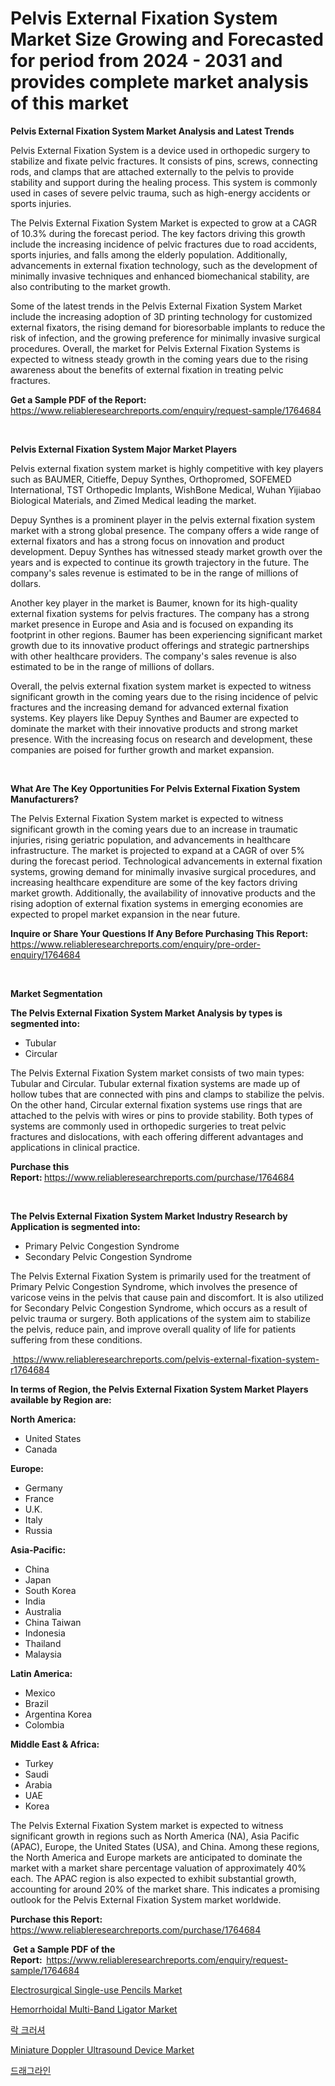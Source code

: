 <p><h1>Pelvis External Fixation System Market Size Growing and Forecasted for period from 2024 - 2031 and provides complete market analysis of this market</h1></p><p><strong>Pelvis External Fixation System Market Analysis and Latest Trends</strong></p>
<p><p>Pelvis External Fixation System is a device used in orthopedic surgery to stabilize and fixate pelvic fractures. It consists of pins, screws, connecting rods, and clamps that are attached externally to the pelvis to provide stability and support during the healing process. This system is commonly used in cases of severe pelvic trauma, such as high-energy accidents or sports injuries.</p><p>The Pelvis External Fixation System Market is expected to grow at a CAGR of 10.3% during the forecast period. The key factors driving this growth include the increasing incidence of pelvic fractures due to road accidents, sports injuries, and falls among the elderly population. Additionally, advancements in external fixation technology, such as the development of minimally invasive techniques and enhanced biomechanical stability, are also contributing to the market growth.</p><p>Some of the latest trends in the Pelvis External Fixation System Market include the increasing adoption of 3D printing technology for customized external fixators, the rising demand for bioresorbable implants to reduce the risk of infection, and the growing preference for minimally invasive surgical procedures. Overall, the market for Pelvis External Fixation Systems is expected to witness steady growth in the coming years due to the rising awareness about the benefits of external fixation in treating pelvic fractures.</p></p>
<p><strong>Get a Sample PDF of the Report:&nbsp;</strong> <a href="https://www.reliableresearchreports.com/enquiry/request-sample/1764684">https://www.reliableresearchreports.com/enquiry/request-sample/1764684</a></p>
<p>&nbsp;</p>
<p><strong>Pelvis External Fixation System Major Market Players</strong></p>
<p><p>Pelvis external fixation system market is highly competitive with key players such as BAUMER, Citieffe, Depuy Synthes, Orthopromed, SOFEMED International, TST Orthopedic Implants, WishBone Medical, Wuhan Yijiabao Biological Materials, and Zimed Medical leading the market. </p><p>Depuy Synthes is a prominent player in the pelvis external fixation system market with a strong global presence. The company offers a wide range of external fixators and has a strong focus on innovation and product development. Depuy Synthes has witnessed steady market growth over the years and is expected to continue its growth trajectory in the future. The company's sales revenue is estimated to be in the range of millions of dollars.</p><p>Another key player in the market is Baumer, known for its high-quality external fixation systems for pelvis fractures. The company has a strong market presence in Europe and Asia and is focused on expanding its footprint in other regions. Baumer has been experiencing significant market growth due to its innovative product offerings and strategic partnerships with other healthcare providers. The company's sales revenue is also estimated to be in the range of millions of dollars.</p><p>Overall, the pelvis external fixation system market is expected to witness significant growth in the coming years due to the rising incidence of pelvic fractures and the increasing demand for advanced external fixation systems. Key players like Depuy Synthes and Baumer are expected to dominate the market with their innovative products and strong market presence. With the increasing focus on research and development, these companies are poised for further growth and market expansion.</p></p>
<p>&nbsp;</p>
<p><strong>What Are The Key Opportunities For Pelvis External Fixation System Manufacturers?</strong></p>
<p><p>The Pelvis External Fixation System market is expected to witness significant growth in the coming years due to an increase in traumatic injuries, rising geriatric population, and advancements in healthcare infrastructure. The market is projected to expand at a CAGR of over 5% during the forecast period. Technological advancements in external fixation systems, growing demand for minimally invasive surgical procedures, and increasing healthcare expenditure are some of the key factors driving market growth. Additionally, the availability of innovative products and the rising adoption of external fixation systems in emerging economies are expected to propel market expansion in the near future.</p></p>
<p><strong>Inquire or Share Your Questions If Any Before Purchasing This Report:</strong> <a href="https://www.reliableresearchreports.com/enquiry/pre-order-enquiry/1764684">https://www.reliableresearchreports.com/enquiry/pre-order-enquiry/1764684</a></p>
<p>&nbsp;</p>
<p><strong>Market Segmentation</strong></p>
<p><strong>The Pelvis External Fixation System Market Analysis by types is segmented into:</strong></p>
<p><ul><li>Tubular</li><li>Circular</li></ul></p>
<p><p>The Pelvis External Fixation System market consists of two main types: Tubular and Circular. Tubular external fixation systems are made up of hollow tubes that are connected with pins and clamps to stabilize the pelvis. On the other hand, Circular external fixation systems use rings that are attached to the pelvis with wires or pins to provide stability. Both types of systems are commonly used in orthopedic surgeries to treat pelvic fractures and dislocations, with each offering different advantages and applications in clinical practice.</p></p>
<p><strong>Purchase this Report:&nbsp;</strong><a href="https://www.reliableresearchreports.com/purchase/1764684">https://www.reliableresearchreports.com/purchase/1764684</a></p>
<p>&nbsp;</p>
<p><strong>The Pelvis External Fixation System Market Industry Research by Application is segmented into:</strong></p>
<p><ul><li>Primary Pelvic Congestion Syndrome</li><li>Secondary Pelvic Congestion Syndrome</li></ul></p>
<p><p>The Pelvis External Fixation System is primarily used for the treatment of Primary Pelvic Congestion Syndrome, which involves the presence of varicose veins in the pelvis that cause pain and discomfort. It is also utilized for Secondary Pelvic Congestion Syndrome, which occurs as a result of pelvic trauma or surgery. Both applications of the system aim to stabilize the pelvis, reduce pain, and improve overall quality of life for patients suffering from these conditions.</p></p>
<p><a href="https://www.reliableresearchreports.com/pelvis-external-fixation-system-r1764684">&nbsp;https://www.reliableresearchreports.com/pelvis-external-fixation-system-r1764684</a></p>
<p><strong>In terms of Region, the Pelvis External Fixation System Market Players available by Region are:</strong></p>
<p>
    <p> <strong> North America: </strong>
        <ul>
            <li>United States</li>
            <li>Canada</li>
        </ul>
        </p> 
    <p> <strong> Europe: </strong>
        <ul>
            <li>Germany</li>
            <li>France</li>
            <li>U.K.</li>
            <li>Italy</li>
            <li>Russia</li>
        </ul>
        </p> 
    <p> <strong> Asia-Pacific: </strong>
        <ul>
            <li>China</li>
            <li>Japan</li>
            <li>South Korea</li>
            <li>India</li>
            <li>Australia</li>
            <li>China Taiwan</li>
            <li>Indonesia</li>
            <li>Thailand</li>
            <li>Malaysia</li>
        </ul>
        </p> 
    <p> <strong> Latin America: </strong>
        <ul>
            <li>Mexico</li>
            <li>Brazil</li>
            <li>Argentina Korea</li>
            <li>Colombia</li>
        </ul>
        </p> 
    <p> <strong> Middle East & Africa: </strong>
        <ul>
            <li>Turkey</li>
            <li>Saudi</li>
            <li>Arabia</li>
            <li>UAE</li>
            <li>Korea</li>
        </ul>
    </p>
    </p>
<p><p>The Pelvis External Fixation System market is expected to witness significant growth in regions such as North America (NA), Asia Pacific (APAC), Europe, the United States (USA), and China. Among these regions, the North America and Europe markets are anticipated to dominate the market with a market share percentage valuation of approximately 40% each. The APAC region is also expected to exhibit substantial growth, accounting for around 20% of the market share. This indicates a promising outlook for the Pelvis External Fixation System market worldwide.</p></p>
<p><strong>Purchase this Report: </strong><a href="https://www.reliableresearchreports.com/purchase/1764684">https://www.reliableresearchreports.com/purchase/1764684</a></p>
<p>&nbsp;<strong>Get a Sample PDF of the Report:&nbsp;&nbsp;</strong><a href="https://www.reliableresearchreports.com/enquiry/request-sample/1764684">https://www.reliableresearchreports.com/enquiry/request-sample/1764684</a></p>
<p><strong></strong></p>
<p><p><a href="https://github.com/liliskanaya73/Market-Research-Report-List-1/blob/main/electrosurgical-single-use-pencils-market.md">Electrosurgical Single-use Pencils Market</a></p><p><a href="https://github.com/DarrenSipes1990/Market-Research-Report-List-2/blob/main/hemorrhoidal-multi-band-ligator-market.md">Hemorrhoidal Multi-Band Ligator Market</a></p><p><a href="https://github.com/alfitoms13/Market-Research-Report-List-2/blob/main/777278476389.md">락 크러셔</a></p><p><a href="https://github.com/kmatchooka/Market-Research-Report-List-1/blob/main/miniature-doppler-ultrasound-device-market.md">Miniature Doppler Ultrasound Device Market</a></p><p><a href="https://github.com/mofijurk071/Market-Research-Report-List-2/blob/main/186611476390.md">드래그라인</a></p></p>